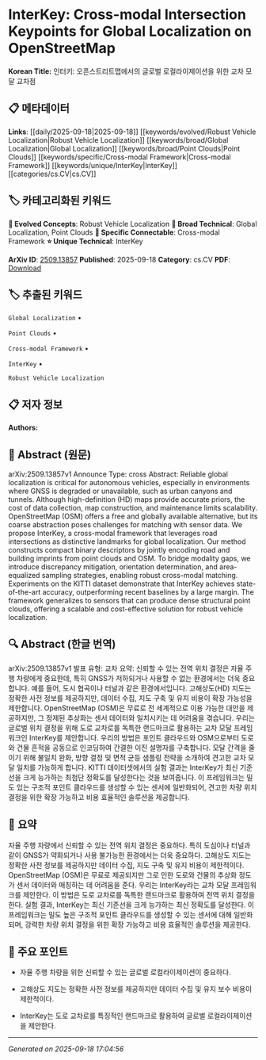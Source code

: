 
# InterKey: Cross-modal Intersection Keypoints for Global Localization on OpenStreetMap

**Korean Title:** 인터키: 오픈스트리트맵에서의 글로벌 로컬라이제이션을 위한 교차 모달 교차점

## 📋 메타데이터

**Links**: [[daily/2025-09-18|2025-09-18]] [[keywords/evolved/Robust Vehicle Localization|Robust Vehicle Localization]] [[keywords/broad/Global Localization|Global Localization]] [[keywords/broad/Point Clouds|Point Clouds]] [[keywords/specific/Cross-modal Framework|Cross-modal Framework]] [[keywords/unique/InterKey|InterKey]] [[categories/cs.CV|cs.CV]]

## 🏷️ 카테고리화된 키워드
**🚀 Evolved Concepts**: Robust Vehicle Localization
**🔬 Broad Technical**: Global Localization, Point Clouds
**🔗 Specific Connectable**: Cross-modal Framework
**⭐ Unique Technical**: InterKey

**ArXiv ID**: [2509.13857](https://arxiv.org/abs/2509.13857)
**Published**: 2025-09-18
**Category**: cs.CV
**PDF**: [Download](https://arxiv.org/pdf/2509.13857.pdf)


## 🏷️ 추출된 키워드



`Global Localization` • 

`Point Clouds` • 

`Cross-modal Framework` • 

`InterKey` • 

`Robust Vehicle Localization`



## 📋 저자 정보

**Authors:** 

## 📄 Abstract (원문)

arXiv:2509.13857v1 Announce Type: cross 
Abstract: Reliable global localization is critical for autonomous vehicles, especially in environments where GNSS is degraded or unavailable, such as urban canyons and tunnels. Although high-definition (HD) maps provide accurate priors, the cost of data collection, map construction, and maintenance limits scalability. OpenStreetMap (OSM) offers a free and globally available alternative, but its coarse abstraction poses challenges for matching with sensor data. We propose InterKey, a cross-modal framework that leverages road intersections as distinctive landmarks for global localization. Our method constructs compact binary descriptors by jointly encoding road and building imprints from point clouds and OSM. To bridge modality gaps, we introduce discrepancy mitigation, orientation determination, and area-equalized sampling strategies, enabling robust cross-modal matching. Experiments on the KITTI dataset demonstrate that InterKey achieves state-of-the-art accuracy, outperforming recent baselines by a large margin. The framework generalizes to sensors that can produce dense structural point clouds, offering a scalable and cost-effective solution for robust vehicle localization.

## 🔍 Abstract (한글 번역)

arXiv:2509.13857v1 발표 유형: 교차
요약: 신뢰할 수 있는 전역 위치 결정은 자율 주행 차량에게 중요한데, 특히 GNSS가 저하되거나 사용할 수 없는 환경에서는 더욱 중요합니다. 예를 들어, 도시 협곡이나 터널과 같은 환경에서입니다. 고해상도(HD) 지도는 정확한 사전 정보를 제공하지만, 데이터 수집, 지도 구축 및 유지 비용이 확장 가능성을 제한합니다. OpenStreetMap (OSM)은 무료로 전 세계적으로 이용 가능한 대안을 제공하지만, 그 정제된 추상화는 센서 데이터와 일치시키는 데 어려움을 겪습니다. 우리는 글로벌 위치 결정을 위해 도로 교차로를 독특한 랜드마크로 활용하는 교차 모달 프레임워크인 InterKey를 제안합니다. 우리의 방법은 포인트 클라우드와 OSM으로부터 도로와 건물 흔적을 공동으로 인코딩하여 간결한 이진 설명자를 구축합니다. 모달 간격을 줄이기 위해 불일치 완화, 방향 결정 및 면적 균등 샘플링 전략을 소개하여 견고한 교차 모달 일치를 가능하게 합니다. KITTI 데이터셋에서의 실험 결과는 InterKey가 최신 기준선을 크게 능가하는 최첨단 정확도를 달성한다는 것을 보여줍니다. 이 프레임워크는 밀도 있는 구조적 포인트 클라우드를 생성할 수 있는 센서에 일반화되어, 견고한 차량 위치 결정을 위한 확장 가능하고 비용 효율적인 솔루션을 제공합니다.

## 📝 요약

자율 주행 차량에서 신뢰할 수 있는 전역 위치 결정은 중요하다. 특히 도심이나 터널과 같이 GNSS가 약화되거나 사용 불가능한 환경에서는 더욱 중요하다. 고해상도 지도는 정확한 사전 정보를 제공하지만 데이터 수집, 지도 구축 및 유지 비용이 제한적이다. OpenStreetMap (OSM)은 무료로 제공되지만 그로 인한 도로와 건물의 추상화 정도가 센서 데이터와 매칭하는 데 어려움을 준다. 우리는 InterKey라는 교차 모달 프레임워크를 제안한다. 이 방법은 도로 교차로를 독특한 랜드마크로 활용하여 전역 위치 결정을 한다. 실험 결과, InterKey는 최신 기준선을 크게 능가하는 최신 정확도를 달성한다. 이 프레임워크는 밀도 높은 구조적 포인트 클라우드를 생성할 수 있는 센서에 대해 일반화되며, 강력한 차량 위치 결정을 위한 확장 가능하고 비용 효율적인 솔루션을 제공한다.

## 🎯 주요 포인트


- 자율 주행 차량을 위한 신뢰할 수 있는 글로벌 로컬라이제이션이 중요하다.

- 고해상도 지도는 정확한 사전 정보를 제공하지만 데이터 수집 및 유지 보수 비용이 제한적이다.

- InterKey는 도로 교차로를 특징적인 랜드마크로 활용하여 글로벌 로컬라이제이션을 제안한다.


---

*Generated on 2025-09-18 17:04:56*